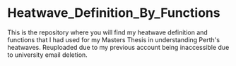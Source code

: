 # Heatwave_Definition_By_Functions
This is the repository where you will find my heatwave definition and functions that I had used for my Masters Thesis in understanding Perth's heatwaves. Reuploaded due to my previous account being inaccessible due to university email deletion.
